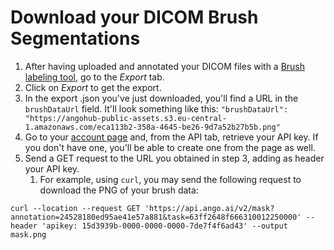 # Download your DICOM Brush Segmentations

1. After having uploaded and annotated your DICOM files with a [Brush labeling tool](../labeling/labeling-tools/brush-bucket.md), go to the _Export_ tab.
2. Click on _Export_ to get the export.
3. In the export .json you've just downloaded, you'll find a URL in the `brushDataUrl` field. It'll look something like this: `"brushDataUrl": "https://angohub-public-assets.s3.eu-central-1.amazonaws.com/eca113b2-358a-4645-be26-9d7a52b27b5b.png"`
4. Go to your [account page](https://hub.ango.ai/account) and, from the API tab, retrieve your API key. If you don't have one, you'll be able to create one from the page as well.
5. Send a GET request to the URL you obtained in step 3, adding as header your API key.
   1. For example, using `curl`, you may send the following request to download the PNG of your brush data:

```
curl --location --request GET 'https://api.ango.ai/v2/mask?annotation=24528180ed95ae41e57a881&task=63ff2648f666310012250000' --header 'apikey: 15d3939b-0000-0000-0000-7de7f4f6ad43' --output mask.png
```
